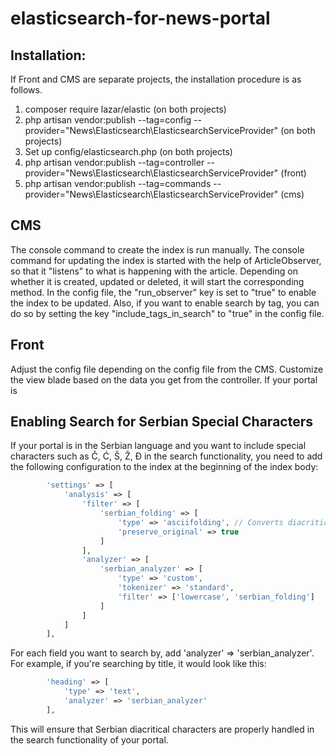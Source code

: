 # elasticsearch-for-news-portal
## Installation:
If Front and CMS are separate projects, the installation procedure is as follows.
1. composer require lazar/elastic (on both projects)
2. php artisan vendor:publish --tag=config --provider="News\Elasticsearch\ElasticsearchServiceProvider" (on both projects)
3. Set up config/elasticsearch.php (on both projects)
4. php artisan vendor:publish --tag=controller --provider="News\Elasticsearch\ElasticsearchServiceProvider" (front)
5. php artisan vendor:publish --tag=commands --provider="News\Elasticsearch\ElasticsearchServiceProvider" (cms)

## CMS
The console command to create the index is run manually.
The console command for updating the index is started with the help of ArticleObserver, so that it "listens" to what is happening with the article. Depending on whether it is created, updated or deleted, it will start the corresponding method.
In the config file, the "run_observer" key is set to "true" to enable the index to be updated.
Also, if you want to enable search by tag, you can do so by setting the key "include_tags_in_search" to "true" in the config file.

## Front
Adjust the config file depending on the config file from the CMS.
Customize the view blade based on the data you get from the controller.
If your portal is 

## Enabling Search for Serbian Special Characters
If your portal is in the Serbian language and you want to include special characters such as Č, Ć, Š, Ž, Đ in the search functionality, you need to add the following configuration to the index at the beginning of the index body:
```php
        'settings' => [
            'analysis' => [
                'filter' => [
                    'serbian_folding' => [
                        'type' => 'asciifolding', // Converts diacritical characters
                        'preserve_original' => true
                    ]
                ],
                'analyzer' => [
                    'serbian_analyzer' => [
                        'type' => 'custom',
                        'tokenizer' => 'standard',
                        'filter' => ['lowercase', 'serbian_folding']
                    ]
                ]
            ]
        ],
```

For each field you want to search by, add 'analyzer' => 'serbian_analyzer'. For example, if you're searching by title, it would look like this:

```php
        'heading' => [
            'type' => 'text',
            'analyzer' => 'serbian_analyzer'
        ],
```

This will ensure that Serbian diacritical characters are properly handled in the search functionality of your portal.